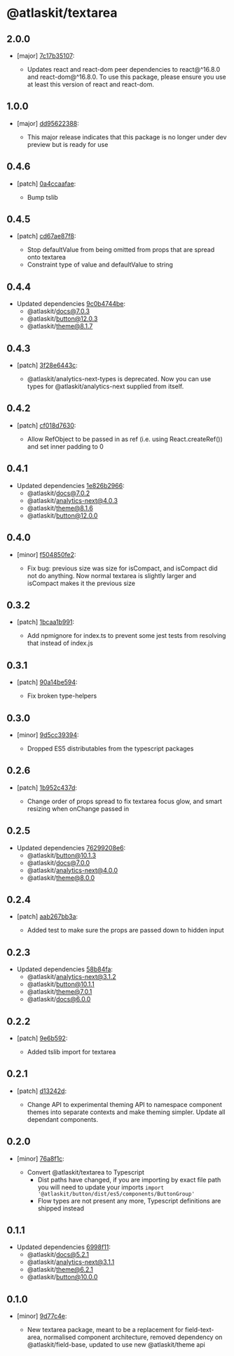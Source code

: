 # @atlaskit/textarea

## 2.0.0
- [major] [7c17b35107](https://bitbucket.org/atlassian/atlaskit-mk-2/commits/7c17b35107):

  - Updates react and react-dom peer dependencies to react@^16.8.0 and react-dom@^16.8.0. To use this package, please ensure you use at least this version of react and react-dom.

## 1.0.0
- [major] [dd95622388](https://bitbucket.org/atlassian/atlaskit-mk-2/commits/dd95622388):

  - This major release indicates that this package is no longer under dev preview but is ready for use

## 0.4.6
- [patch] [0a4ccaafae](https://bitbucket.org/atlassian/atlaskit-mk-2/commits/0a4ccaafae):

  - Bump tslib

## 0.4.5
- [patch] [cd67ae87f8](https://bitbucket.org/atlassian/atlaskit-mk-2/commits/cd67ae87f8):

  - Stop defaultValue from being omitted from props that are spread onto textarea
  - Constraint type of value and defaultValue to string

## 0.4.4
- Updated dependencies [9c0b4744be](https://bitbucket.org/atlassian/atlaskit-mk-2/commits/9c0b4744be):
  - @atlaskit/docs@7.0.3
  - @atlaskit/button@12.0.3
  - @atlaskit/theme@8.1.7

## 0.4.3
- [patch] [3f28e6443c](https://bitbucket.org/atlassian/atlaskit-mk-2/commits/3f28e6443c):

  - @atlaskit/analytics-next-types is deprecated. Now you can use types for @atlaskit/analytics-next supplied from itself.

## 0.4.2
- [patch] [cf018d7630](https://bitbucket.org/atlassian/atlaskit-mk-2/commits/cf018d7630):

  - Allow RefObject to be passed in as ref (i.e. using React.createRef()) and set inner padding to 0

## 0.4.1
- Updated dependencies [1e826b2966](https://bitbucket.org/atlassian/atlaskit-mk-2/commits/1e826b2966):
  - @atlaskit/docs@7.0.2
  - @atlaskit/analytics-next@4.0.3
  - @atlaskit/theme@8.1.6
  - @atlaskit/button@12.0.0

## 0.4.0
- [minor] [f504850fe2](https://bitbucket.org/atlassian/atlaskit-mk-2/commits/f504850fe2):

  - Fix bug: previous size was size for isCompact, and isCompact did not do anything. Now normal textarea is slightly larger and isCompact makes it the previous size

## 0.3.2
- [patch] [1bcaa1b991](https://bitbucket.org/atlassian/atlaskit-mk-2/commits/1bcaa1b991):

  - Add npmignore for index.ts to prevent some jest tests from resolving that instead of index.js

## 0.3.1
- [patch] [90a14be594](https://bitbucket.org/atlassian/atlaskit-mk-2/commits/90a14be594):

  - Fix broken type-helpers

## 0.3.0
- [minor] [9d5cc39394](https://bitbucket.org/atlassian/atlaskit-mk-2/commits/9d5cc39394):

  - Dropped ES5 distributables from the typescript packages

## 0.2.6
- [patch] [1b952c437d](https://bitbucket.org/atlassian/atlaskit-mk-2/commits/1b952c437d):

  - Change order of props spread to fix textarea focus glow, and smart resizing when onChange passed in

## 0.2.5
- Updated dependencies [76299208e6](https://bitbucket.org/atlassian/atlaskit-mk-2/commits/76299208e6):
  - @atlaskit/button@10.1.3
  - @atlaskit/docs@7.0.0
  - @atlaskit/analytics-next@4.0.0
  - @atlaskit/theme@8.0.0

## 0.2.4
- [patch] [aab267bb3a](https://bitbucket.org/atlassian/atlaskit-mk-2/commits/aab267bb3a):

  - Added test to make sure the props are passed down to hidden input

## 0.2.3
- Updated dependencies [58b84fa](https://bitbucket.org/atlassian/atlaskit-mk-2/commits/58b84fa):
  - @atlaskit/analytics-next@3.1.2
  - @atlaskit/button@10.1.1
  - @atlaskit/theme@7.0.1
  - @atlaskit/docs@6.0.0

## 0.2.2
- [patch] [9e6b592](https://bitbucket.org/atlassian/atlaskit-mk-2/commits/9e6b592):

  - Added tslib import for textarea

## 0.2.1
- [patch] [d13242d](https://bitbucket.org/atlassian/atlaskit-mk-2/commits/d13242d):

  - Change API to experimental theming API to namespace component themes into separate contexts and make theming simpler. Update all dependant components.

## 0.2.0
- [minor] [76a8f1c](https://bitbucket.org/atlassian/atlaskit-mk-2/commits/76a8f1c):

  - Convert @atlaskit/textarea to Typescript
    - Dist paths have changed, if you are importing by exact file path you will need to update your imports `import '@atlaskit/button/dist/es5/components/ButtonGroup'`
    - Flow types are not present any more, Typescript definitions are shipped instead

## 0.1.1
- Updated dependencies [6998f11](https://bitbucket.org/atlassian/atlaskit-mk-2/commits/6998f11):
  - @atlaskit/docs@5.2.1
  - @atlaskit/analytics-next@3.1.1
  - @atlaskit/theme@6.2.1
  - @atlaskit/button@10.0.0

## 0.1.0
- [minor] [9d77c4e](https://bitbucket.org/atlassian/atlaskit-mk-2/commits/9d77c4e):

  - New textarea package, meant to be a replacement for field-text-area, normalised component architecture, removed dependency on @atlaskit/field-base, updated to use new @atlaskit/theme api
